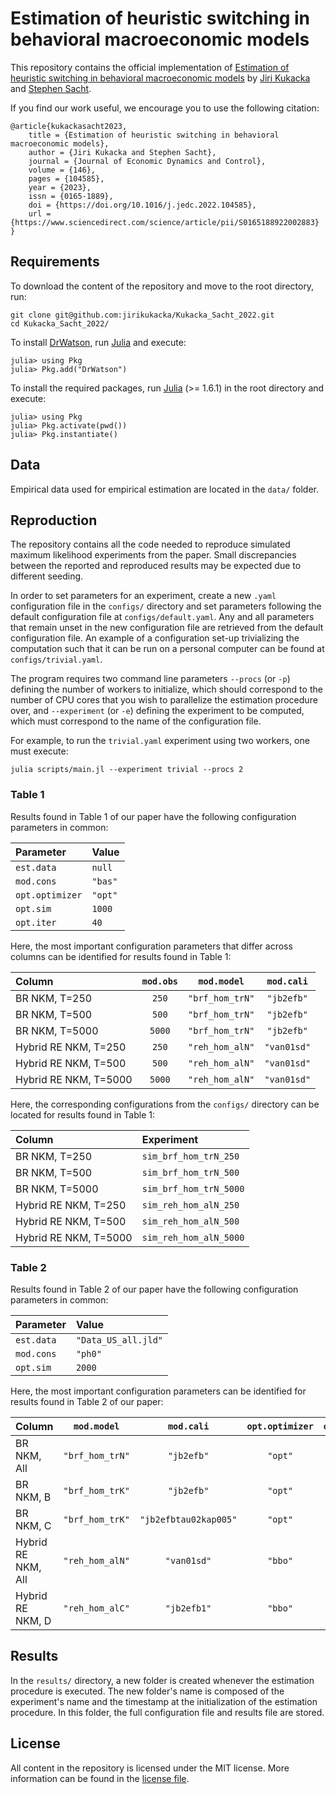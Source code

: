 # Estimation of heuristic switching in behavioral macroeconomic models

This repository contains the official implementation of [Estimation of heuristic switching in behavioral macroeconomic models](https://doi.org/10.1016/j.jedc.2022.104585) by [Jiri Kukacka](mailto:jiri.kukacka@fsv.cuni.cz) and [Stephen Sacht](mailto:sacht@economics.uni-kiel.de).

If you find our work useful, we encourage you to use the following citation:
```
@article{kukackasacht2023,
    title = {Estimation of heuristic switching in behavioral macroeconomic models},
    author = {Jiri Kukacka and Stephen Sacht},
    journal = {Journal of Economic Dynamics and Control},
    volume = {146},
    pages = {104585},
    year = {2023},
    issn = {0165-1889},
    doi = {https://doi.org/10.1016/j.jedc.2022.104585},
    url = {https://www.sciencedirect.com/science/article/pii/S0165188922002883}
}
```

## Requirements

To download the content of the repository and move to the root directory, run:
```
git clone git@github.com:jirikukacka/Kukacka_Sacht_2022.git
cd Kukacka_Sacht_2022/
```

To install [DrWatson](https://juliadynamics.github.io/DrWatson.jl/dev/), run [Julia](https://julialang.org/) and execute:
```
julia> using Pkg
julia> Pkg.add("DrWatson")
```

To install the required packages, run [Julia](https://julialang.org/) (>= 1.6.1) in the root directory and execute:
```
julia> using Pkg
julia> Pkg.activate(pwd())
julia> Pkg.instantiate()
```

## Data

Empirical data used for empirical estimation are located in the `data/` folder.

## Reproduction

The repository contains all the code needed to reproduce simulated maximum likelihood experiments from the paper. Small discrepancies between the reported and reproduced results may be expected due to different seeding.

In order to set parameters for an experiment, create a new `.yaml` configuration file in the `configs/` directory and set parameters following the default configuration file at `configs/default.yaml`. Any and all parameters that remain unset in the new configuration file are retrieved from the default configuration file. An example of a configuration set-up trivializing the computation such that it can be run on a personal computer can be found at `configs/trivial.yaml`.

The program requires two command line parameters `--procs` (or `-p`) defining the number of workers to initialize, which should correspond to the number of CPU cores that you wish to parallelize the estimation procedure over, and `--experiment` (or `-e`) defining the experiment to be computed, which must correspond to the name of the configuration file.

For example, to run the `trivial.yaml` experiment using two workers, one must execute:
```
julia scripts/main.jl --experiment trivial --procs 2
```

### Table 1

Results found in Table 1 of our paper have the following configuration parameters in common:

| Parameter | Value |
|:--------- |:----- |
| `est.data` | `null` |
| `mod.cons` | `"bas"` |
| `opt.optimizer` | `"opt"` |
| `opt.sim` | `1000` |
| `opt.iter` | `40` |

Here, the most important configuration parameters that differ across columns can be identified for results found in Table 1:

| Column | `mod.obs` | `mod.model` | `mod.cali` |
|:------ |:----------:|:---------:|:-----------:|
| BR NKM, T=250 | `250` | `"brf_hom_trN"` | `"jb2efb"` |
| BR NKM, T=500 | `500` | `"brf_hom_trN"` | `"jb2efb"` |
| BR NKM, T=5000 | `5000` | `"brf_hom_trN"` | `"jb2efb"` |
| Hybrid RE NKM, T=250 | `250` | `"reh_hom_alN"` | `"van01sd"` |
| Hybrid RE NKM, T=500 | `500` | `"reh_hom_alN"` | `"van01sd"` |
| Hybrid RE NKM, T=5000 | `5000` | `"reh_hom_alN"` | `"van01sd"` |

Here, the corresponding configurations from the `configs/` directory can be located for results found in Table 1:

| Column | Experiment |
|:------ |:----------- |
| BR NKM, T=250 | `sim_brf_hom_trN_250` |
| BR NKM, T=500 | `sim_brf_hom_trN_500` |
| BR NKM, T=5000 | `sim_brf_hom_trN_5000` |
| Hybrid RE NKM, T=250 | `sim_reh_hom_alN_250` |
| Hybrid RE NKM, T=500 | `sim_reh_hom_alN_500` |
| Hybrid RE NKM, T=5000 | `sim_reh_hom_alN_5000` |

### Table 2

Results found in Table 2 of our paper have the following configuration parameters in common:

| Parameter | Value |
|:--------- |:----- |
| `est.data` | `"Data_US_all.jld"` |
| `mod.cons` | `"ph0"` |
| `opt.sim` | `2000` |

Here, the most important configuration parameters can be identified for results found in Table 2 of our paper:

| Column |`mod.model` | `mod.cali` | `opt.optimizer` | `opt.iter` |
|:------ |:----------:|:----------:|:---------------:|:----------:|
| BR NKM, All | `"brf_hom_trN"` | `"jb2efb"` | `"opt"` | `40` |
| BR NKM, B | `"brf_hom_trK"` | `"jb2efb"` | `"opt"` | `40` |
| BR NKM, C | `"brf_hom_trK"` | `"jb2efbtau02kap005"` | `"opt"` | `40` |
| Hybrid RE NKM, All | `"reh_hom_alN"` | `"van01sd"` | `"bbo"` | `4000` |
| Hybrid RE NKM, D | `"reh_hom_alC"` | `"jb2efb1"` | `"bbo"` | `4000` |

## Results

In the `results/` directory, a new folder is created whenever the estimation procedure is executed. The new folder's name is composed of the experiment's name and the timestamp at the initialization of the estimation procedure. In this folder, the full configuration file and results file are stored.

## License

All content in the repository is licensed under the MIT license. More information can be found in the [license file](LICENSE).

